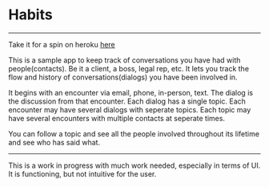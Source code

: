 # Habits
***
Take it for a spin on heroku [here](http://pacific-basin-4904.herokuapp.com)

This is a sample app to keep track of conversations you have had with people(contacts). Be it a client, a boss, legal rep, etc. It lets you track the flow and history of conversations(dialogs) you have been involved in. 

It begins with an encounter via email, phone, in-person, text. The dialog is the discussion from that encounter. Each dialog has a single topic. Each encounter may have several dialogs with seperate topics. Each topic may have several encounters with multiple contacts at seperate times.

You can follow a topic and see all the people involved throughout its lifetime and see who has said what.
***
This is a work in progress with much work needed, especially in terms of UI. It is functioning, but not intuitive for the user.